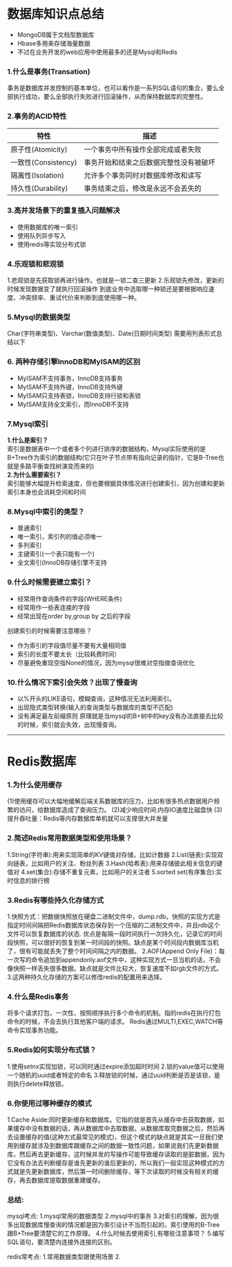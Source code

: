 # 数据库知识点总结

- MongoDB属于文档型数据库  
- Hbase多用来存储海量数据  
- 不过在业务开发的web应用中使用最多的还是Mysql和Redis

### 1.什么是事务(Transation)
事务是数据库并发控制的基本单位，也可以看作是一系列SQL语句的集合，要么全部执行成功，要么全部执行失败进行回滚操作，从而保持数据库的完整性。

### 2.事务的ACID特性


|特性|描述|
|-----|-----|
|原子性(Atomicity) | 一个事务中所有操作全部完成或者失败
|一致性(Consistency)|事务开始和结束之后数据完整性没有被破坏
|隔离性(Isolation)|允许多个事务同时对数据库修改和读写
|持久性(Durability)|事务结束之后，修改是永远不会丢失的

### 3.高并发场景下的重复插入问题解决

- 使用数据库的唯一索引
- 使用队列异步写入
- 使用redis等实现分布式锁

### 4.乐观锁和悲观锁
1.悲观锁是先获取锁再进行操作。也就是一锁二查三更新
2.乐观锁先修改，更新的时候发现数据变了就执行回滚操作 
到底业务中选取哪一种锁还是要根据响应速度、冲突频率、重试代价来判断到底使用哪一种。


### 5.Mysql的数据类型
Char(字符串类型)、Varchar(数值类型)、Date(日期时间类型)
需要用列表形式总结以下


### 6. 两种存储引擎InnoDB和MyISAM的区别

- MyISAM不支持事务，InnoDB支持事务
- MyISAM不支持外键，InnoDB支持外键
- MyISAM只支持表锁，InnoDB支持行锁和表锁
- MyISAM支持全文索引，而InnoDB不支持


### 7.Mysql索引
**1.什么是索引？**   
索引是数据表中一个或者多个列进行排序的数据结构，Mysql实际使用的是B+Tree作为索引的数据结构(它只在叶子节点带有指向记录的指针，它是B-Tree也就是多路平衡查找树演变而来的)  
**2.为什么需要索引？**  
索引能够大幅提升检索速度，但也要根据具体情况进行创建索引，因为创建和更新索引本身也会消耗空间和时间

### 8.Mysql中索引的类型？

- 普通索引
- 唯一索引，索引列的值必须唯一
- 多列索引
- 主键索引(一个表只能有一个)
- 全文索引(InnoDB存储引擎不支持

### 9.什么时候需要建立索引？

- 经常用作查询条件的字段(WHERE条件)
- 经常用作一些表连接的字段
- 经常出现在order by,group by 之后的字段

创建索引的时候需要注意哪些？

- 作为索引的字段值尽量不要有大量相同值
- 索引的长度不要太长（比较耗费时间）
- 尽量避免重现空指None的情况，因为mysql很难对空指做查询优化

### 10.什么情况下索引会失效？出现了慢查询

- 以%开头的LIKE语句，模糊查询，这种情况无法利用索引。
- 出现隐式类型转换(输入的查询类型与数据库的类型不匹配)
- 没有满足最左前缀原则
原理就是当mysql的B+树中的key没有办法直接去比较的时候，索引就会失效，出现慢查询。

***
# Redis数据库

### 1.为什么使用缓存
(1)使用缓存可以大幅地缓解后端关系数据库的压力，比如有很多热点数据用户频繁的访问，给数据库造成了查询压力。
(2)减少响应时间:内存IO速度比磁盘快
(3)提升吞吐量：Redis等内存数据库单机就可以支撑很大并发量

### 2.简述Redis常用数据类型和使用场景？
1.String(字符串):用来实现简单的KV键值对存储，比如计数器
2.List(链表):实现双向链表，比如用户的关注、粉丝列表
3.Hash(哈希表):用来存储彼此相关信息的键值对
4.set(集合):存储不重复元素，比如用户的关注者
5.sorted set(有序集合):实时信息的排行榜

### 3.Redis有哪些持久化存储方式
1.快照方式：把数据快照放在硬盘二进制文件中，dump.rdb。快照的实现方式是指定时间间隔把Redis数据库状态保存到一个压缩的二进制文件中，并且rdb这个文件可以恢复数据库的状态.
优点是每隔一段时间执行一次持久化，记录它的时间段快照，可以很好的恢复到某一时间段的快照。缺点是某个时间段内数据库当机了，很有可能就丢失了整个时间间隔之内的数据。
2.AOF(Append Only File)：每一次写的命令追加到appendonly.aof文件中，这种实现方式一旦当机的话，不会像快照一样丢失很多数据。缺点就是文件比较大，恢复速度不如rgb文件的方式。
3.这两种持久化存储的方案可以修改redis的配置用来选择。

### 4.什么是Redis事务
将多个请求打包，一次性、按照顺序执行多个命令的机制。指的redis在执行打包命令的时候，不会去执行其他客户端的请求。
Redis通过MULTI,EXEC,WATCH等命令实现事务功能。


### 5.Redis如何实现分布式锁？
1.使用setnx实现加锁，可以同时通过expire添加超时时间
2.锁的value值可以使用一个随机的uuid或者特定的命名
3.释放锁的时候，通过uuid判断是否是该锁，是则执行delete释放锁。


### 6.你使用过哪种缓存的模式
1.Cache Aside:同时更新缓存和数据库。它指的就是首先从缓存中去获取数据，如果缓存中没有数据的话，再从数据库中去取数据，从数据库取完数据之后，然后再去设置缓存的值(这种方式最常见的模式)，但这个模式的缺点就是其实一旦我们使用到缓存就涉及到数据库跟缓存之间的数据一致性问题，如果说我们先更新数据库，然后再去更新缓存，这时候并发的写操作可能导致缓存读取的是脏数据，因为它没有办法去判断缓存是谁先更新的谁后更新的，所以我们一般实现这种模式的方式就是先更新数据库，然后第一时间删除缓存，等下次读取的时候没有相关的缓存，再去数据库提取数据重建缓存。



### 总结:
mysql考点:
1.mysql常用的数据类型
2.mysql中的事务
3.对索引的理解，因为很多出现数据库慢查询的情况都是因为索引设计不当而引起的，索引使用的B-Tree跟B+Tree要清楚它的工作原理。
4.什么时候去使用索引,有哪些注意事项？
5.编写SQL语句，要清楚内连接外连接的区别。


redis常考点:
 1.常用数据类型跟使用场景
 2.

